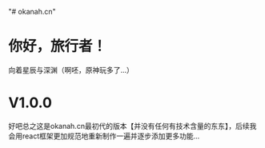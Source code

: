"# okanah.cn" 

# 你好，旅行者！
向着星辰与深渊（啊呸，原神玩多了...）
# V1.0.0
好吧总之这是okanah.cn最初代的版本【并没有任何有技术含量的东东】，后续我会用react框架更加规范地重新制作一遍并逐步添加更多功能...
